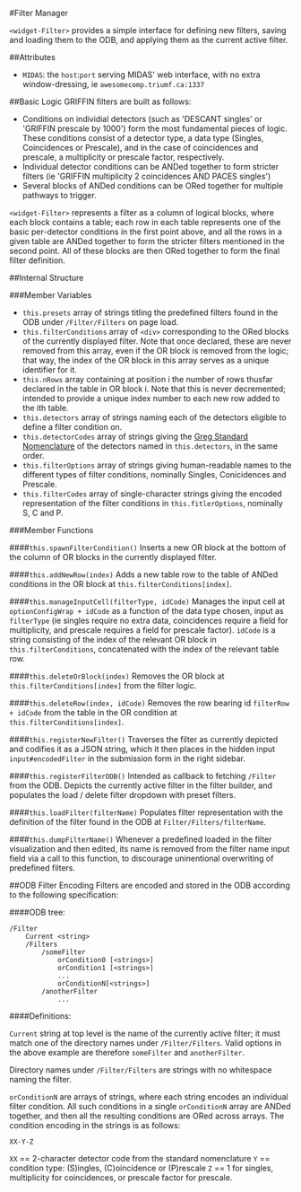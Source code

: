 #Filter Manager

`<widget-Filter>` provides a simple interface for defining new filters, saving and loading them to the ODB, and applying them as the current active filter.

##Attributes

 - `MIDAS`: the `host`:`port` serving MIDAS' web interface, with no extra window-dressing, ie `awesomecomp.triumf.ca:1337`

##Basic Logic
GRIFFIN filters are built as follows: 
 - Conditions on individial detectors (such as 'DESCANT singles' or 'GRIFFIN prescale by 1000') form the most fundamental pieces of logic.  These conditions consist of a detector type, a data type (Singles, Coincidences or Prescale), and in the case of coincidences and prescale, a multiplicity or prescale factor, respectively.
 - Individual detector conditions can be ANDed together to form stricter filters (ie 'GRIFFIN multiplicity 2 coincidences AND PACES singles')
 - Several blocks of ANDed conditions can be ORed together for multiple pathways to trigger.

 `<widget-Filter>` represents a filter as a column of logical blocks, where each block contains a table; each row in each table represents one of the basic per-detector conditions in the first point above, and all the rows in a given table are ANDed together to form the stricter filters mentioned in the second point.  All of these blocks are then ORed together to form the final filter definition.

##Internal Structure

###Member Variables
 - `this.presets` array of strings titling the predefined filters found in the ODB under `/Filter/Filters` on page load.
 - `this.filterConditions` array of `<div>` corresponding to the ORed blocks of the currently displayed filter.  Note that once declared, these are never removed from this array, even if the OR block is removed from the logic; that way, the index of the OR block in this array serves as a unique identifier for it.
 - `this.nRows` array containing at position i the number of rows thusfar declared in the table in OR block i.  Note that this is never decremented; intended to provide a unique index number to each new row added to the ith table.
 - `this.detectors` array of strings naming each of the detectors eligible to define a filter condition on.
 - `this.detectorCodes` array of strings giving the [Greg Standard Nomenclature](https://www.triumf.info/wiki/tigwiki/index.php/Detector_Nomenclature) of the detectors named in `this.detectors`, in the same order.
 - `this.filterOptions` array of strings giving human-readable names to the different types of filter conditions, nominally Singles, Conicidences and Prescale.
 - `this.filterCodes` array of single-character strings giving the encoded representation of the filter conditions in `this.fitlerOptions`, nominally S, C and P.


###Member Functions

####`this.spawnFilterCondition()`
Inserts a new OR block at the bottom of the column of OR blocks in the currently displayed filter.

####`this.addNewRow(index)`
Adds a new table row to the table of ANDed conditions in the OR block at `this.filterConditions[index]`.

####`this.manageInputCell(filterType, idCode)`
Manages the input cell at `optionConfigWrap + idCode` as a function of the data type chosen, input as `filterType` (ie singles require no extra data, coincidences require a field for multiplicity, and prescale requires a field for prescale factor).  `idCode` is a string consisting of the index of the relevant OR block in `this.filterConditions`, concatenated with the index of the relevant table row.

####`this.deleteOrBlock(index)`
Removes the OR block at `this.filterConditions[index]` from the filter logic.

####`this.deleteRow(index, idCode)`
Removes the row bearing id `filterRow + idCode` from the table in the OR condition at `this.filterConditions[index]`.

####`this.registerNewFilter()`
Traverses the filter as currently depicted and codifies it as a JSON string, which it then places in the hidden input `input#encodedFilter` in the submission form in the right sidebar.

####`this.registerFilterODB()`
Intended as callback to fetching `/Filter` from the ODB.  Depicts the currently active filter in the filter builder, and populates the load / delete filter dropdown with preset filters.

####`this.loadFilter(filterName)`
Populates filter representation with the definition of the filter found in the ODB at `Filter/Filters/filterName`.

####`this.dumpFilterName()`
Whenever a predefined loaded in the filter visualization and then edited, its name is removed from the filter name input field via a call to this function, to discourage uninentional overwriting of predefined filters.


##ODB Filter Encoding
Filters are encoded and stored in the ODB according to the following specification:

####ODB tree:

```
/Filter
    Current <string>
    /Filters
        /someFilter
            orCondition0 [<strings>]
            orCondition1 [<strings>]
            ...
            orConditionN[<strings>]
        /anotherFilter
            ...
```

####Definitions:

`Current` string at top level is the name of the currently active filter; it must match one of the directory names under `/Filter/Filters`.  Valid options in the above example are therefore `someFilter` and `anotherFilter`.

Directory names under `/Filter/Filters` are strings with no whitespace naming the filter.

`orConditionN` are arrays of strings, where each string encodes an individual filter condition.  All such conditions in a single `orConditionN` array are ANDed together, and then all the resulting conditions are ORed across arrays.  The condition encoding in the strings is as follows:

`XX-Y-Z`

`XX` == 2-character detector code from the standard nomenclature
`Y` == condition type: (S)ingles, (C)oincidence or (P)rescale
`Z` == 1 for singles, multiplicity for coincidences, or prescale factor for prescale.

